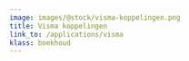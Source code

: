```yaml
---
image: images/@stock/visma-koppelingen.png
title: Visma koppelingen
link_to: /applications/visma
klass: boekhoud
---
```

